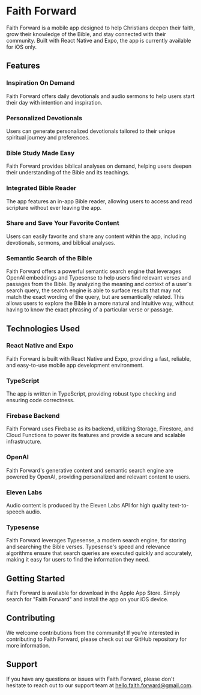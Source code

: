 # Faith Forward

Faith Forward is a mobile app designed to help Christians deepen their faith, grow their knowledge of the Bible, and stay connected with their community. Built with React Native and Expo, the app is currently available for iOS only.

## Features

### Inspiration On Demand

Faith Forward offers daily devotionals and audio sermons to help users start their day with intention and inspiration.

### Personalized Devotionals

Users can generate personalized devotionals tailored to their unique spiritual journey and preferences.

### Bible Study Made Easy

Faith Forward provides biblical analyses on demand, helping users deepen their understanding of the Bible and its teachings.

### Integrated Bible Reader

The app features an in-app Bible reader, allowing users to access and read scripture without ever leaving the app.

### Share and Save Your Favorite Content

Users can easily favorite and share any content within the app, including devotionals, sermons, and biblical analyses.

### Semantic Search of the Bible

Faith Forward offers a powerful semantic search engine that leverages OpenAI embeddings and Typesense to help users find relevant verses and passages from the Bible. By analyzing the meaning and context of a user's search query, the search engine is able to surface results that may not match the exact wording of the query, but are semantically related. This allows users to explore the Bible in a more natural and intuitive way, without having to know the exact phrasing of a particular verse or passage.

## Technologies Used

### React Native and Expo

Faith Forward is built with React Native and Expo, providing a fast, reliable, and easy-to-use mobile app development environment.

### TypeScript

The app is written in TypeScript, providing robust type checking and ensuring code correctness.

### Firebase Backend

Faith Forward uses Firebase as its backend, utilizing Storage, Firestore, and Cloud Functions to power its features and provide a secure and scalable infrastructure.

### OpenAI

Faith Forward's generative content and semantic search engine are powered by OpenAI, providing personalized and relevant content to users.

### Eleven Labs

Audio content is produced by the Eleven Labs API for high quality text-to-speech audio.

### Typesense

Faith Forward leverages Typesense, a modern search engine, for storing and searching the Bible verses. Typesense's speed and relevance algorithms ensure that search queries are executed quickly and accurately, making it easy for users to find the information they need.

## Getting Started

Faith Forward is available for download in the Apple App Store. Simply search for "Faith Forward" and install the app on your iOS device.

## Contributing

We welcome contributions from the community! If you're interested in contributing to Faith Forward, please check out our GitHub repository for more information.

## Support

If you have any questions or issues with Faith Forward, please don't hesitate to reach out to our support team at hello.faith.forward@gmail.com.
